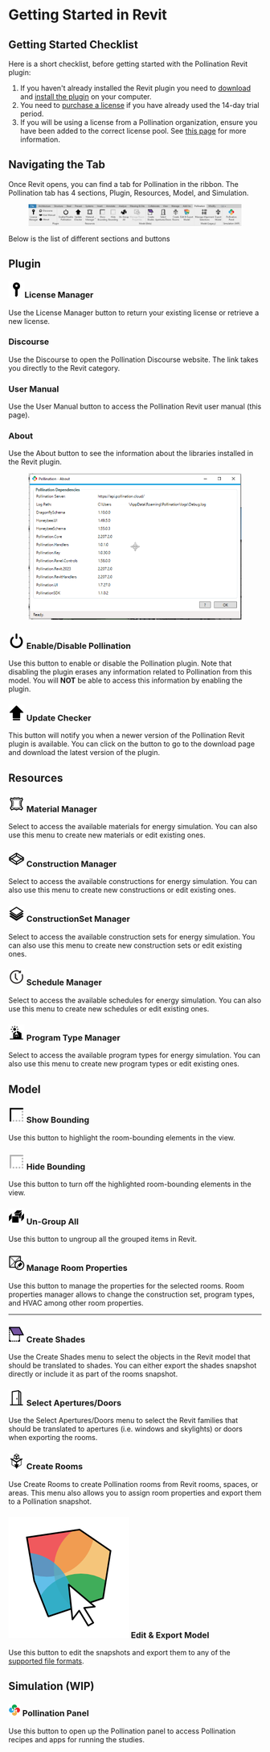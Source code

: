 # Getting Started in Revit

## Getting Started Checklist

Here is a short checklist, before getting started with the Pollination Revit plugin:

1. If you haven't already installed the Revit plugin you need to [download](../get-started/setting-up-rhino-grasshopper-and-revit-plugins/download-plugins.md) and [install the plugin](../get-started/setting-up-rhino-grasshopper-and-revit-plugins/download-and-install-plugins.md) on your computer.
2. You need to [purchase a license](../get-started/setting-up-rhino-grasshopper-and-revit-plugins/purchase-and-manage-plugins.md) if you have already used the 14-day trial period.
3. If you will be using a license from a Pollination organization, ensure you have been added to the correct license pool. See [this page](../get-started/manage-license-pool.md) for more information.

## Navigating the Tab

Once Revit opens, you can find a tab for Pollination in the ribbon. The Pollination tab has 4 sections, Plugin, Resources, Model, and Simulation.

<figure><img src="../.gitbook/assets/image.png" alt=""><figcaption></figcaption></figure>

Below is the list of different sections and buttons

## Plugin

### <img src="../.gitbook/assets/licenseManager.png" alt="" data-size="line">License Manager

Use the License Manager button to return your existing license or retrieve a new license.

### Discourse

Use the Discourse to open the Pollination Discourse website. The link takes you directly to the Revit category.

### User Manual

Use the User Manual button to access the Pollination Revit user manual (this page).

### About

Use the About button to see the information about the libraries installed in the Revit plugin.

<figure><img src="../.gitbook/assets/image (1).png" alt=""><figcaption></figcaption></figure>

### <img src="../.gitbook/assets/managePollination.png" alt="" data-size="line"> Enable/Disable Pollination

Use this button to enable or disable the Pollination plugin. Note that disabling the plugin erases any information related to Pollination from this model. You will **NOT** be able to access this information by enabling the plugin.

### <img src="../.gitbook/assets/updateChecker.png" alt="" data-size="line"> Update Checker

This button will notify you when a newer version of the Pollination Revit plugin is available. You can click on the button to go to the download page and download the latest version of the plugin.

## Resources

### <img src="../.gitbook/assets/materialManager.png" alt="" data-size="line"> Material Manager

Select to access the available materials for energy simulation. You can also use this menu to create new materials or edit existing ones.

### <img src="../.gitbook/assets/constructionManager.png" alt="" data-size="line"> Construction Manager

Select to access the available constructions for energy simulation. You can also use this menu to create new constructions or edit existing ones.

### <img src="../.gitbook/assets/constructionSetManager.png" alt="" data-size="line"> ConstructionSet Manager

Select to access the available construction sets for energy simulation. You can also use this menu to create new construction sets or edit existing ones.

### <img src="../.gitbook/assets/scheduleManager.png" alt="" data-size="line"> Schedule Manager

Select to access the available schedules for energy simulation. You can also use this menu to create new schedules or edit existing ones.

### <img src="../.gitbook/assets/programTypeManager.png" alt="" data-size="line"> Program Type Manager

Select to access the available program types for energy simulation. You can also use this menu to create new program types or edit existing ones.

## Model

### <img src="../.gitbook/assets/showBounding.png" alt="" data-size="line"> Show Bounding

Use this button to highlight the room-bounding elements in the view.

### <img src="../.gitbook/assets/hideBounding.png" alt="" data-size="line"> Hide Bounding

Use this button to turn off the highlighted room-bounding elements in the view.

### <img src="../.gitbook/assets/ungroupAll.png" alt="" data-size="line"> Un-Group All

Use this button to ungroup all the grouped items in Revit.

### <img src="../.gitbook/assets/editProperties.png" alt="" data-size="line"> Manage Room Properties

Use this button to manage the properties for the selected rooms. Room properties manager allows to change the construction set, program types, and HVAC among other room properties.

***

### <img src="../.gitbook/assets/shades.png" alt="" data-size="line"> Create Shades

Use the Create Shades menu to select the objects in the Revit model that should be translated to shades. You can either export the shades snapshot directly or include it as part of the rooms snapshot.

### <img src="../.gitbook/assets/aperturesDoors.png" alt="" data-size="line"> Select Apertures/Doors

Use the Select Apertures/Doors menu to select the Revit families that should be translated to apertures (i.e. windows and skylights) or doors when exporting the rooms.

### <img src="../.gitbook/assets/createModel.png" alt="" data-size="line"> Create Rooms

Use Create Rooms to create Pollination rooms from Revit rooms, spaces, or areas. This menu also allows you to assign room properties and export them to a Pollination snapshot.

### <img src="../.gitbook/assets/model_editor.png" alt="" data-size="line"> Edit & Export Model

Use this button to edit the snapshots and export them to any of the [supported file formats](../model-editor/supported-file-formats/export.md).

## Simulation (WIP)

### <img src="../grasshopper-plugin/images/icons/Login.png" alt="" data-size="line"> Pollination Panel

Use this button to open up the Pollination panel to access Pollination recipes and apps for running the studies.
